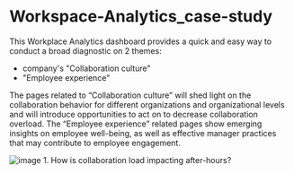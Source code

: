# Workspace-Analytics_case-study



This Workplace Analytics dashboard provides a quick and easy way to conduct a broad diagnostic on 2 themes: 
- company's "Collaboration culture" 
- "Employee experience"

The pages related to “Collaboration culture” will shed light on the collaboration behavior for different organizations and organizational levels and will introduce opportunities to act on to decrease collaboration overload.
The “Employee experience” related pages show emerging insights on employee well-being, as well as effective manager practices that may contribute to employee engagement.

![image](https://user-images.githubusercontent.com/49934575/202188437-9e2cd722-0a2f-4c51-83d2-03defd930292.png)   1. How is collaboration load impacting after-hours?
